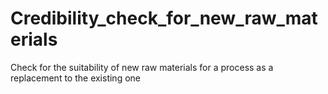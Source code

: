 # Credibility_check_for_new_raw_materials
Check for the suitability of new raw materials for a process as a replacement to the existing one
